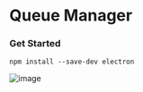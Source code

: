 # Queue Manager

### Get Started
```batch
npm install --save-dev electron
```
![image](https://user-images.githubusercontent.com/39151654/173770323-25f036d6-59fa-4fee-a836-47d8da48d966.png)
